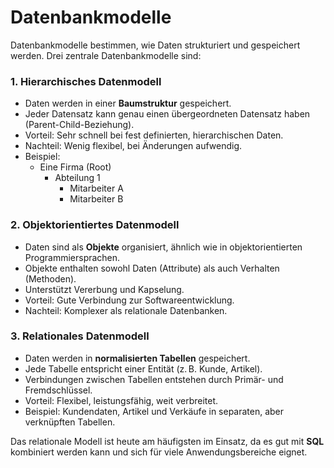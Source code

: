 # Datenbankmodelle

Datenbankmodelle bestimmen, wie Daten strukturiert und gespeichert werden. Drei zentrale Datenbankmodelle sind:

### 1. Hierarchisches Datenmodell
- Daten werden in einer **Baumstruktur** gespeichert.
- Jeder Datensatz kann genau einen übergeordneten Datensatz haben (Parent-Child-Beziehung).
- Vorteil: Sehr schnell bei fest definierten, hierarchischen Daten.
- Nachteil: Wenig flexibel, bei Änderungen aufwendig.
- Beispiel: 
  - Eine Firma (Root)
    - Abteilung 1
      - Mitarbeiter A
      - Mitarbeiter B

### 2. Objektorientiertes Datenmodell
- Daten sind als **Objekte** organisiert, ähnlich wie in objektorientierten Programmiersprachen.
- Objekte enthalten sowohl Daten (Attribute) als auch Verhalten (Methoden).
- Unterstützt Vererbung und Kapselung.
- Vorteil: Gute Verbindung zur Softwareentwicklung.
- Nachteil: Komplexer als relationale Datenbanken.

### 3. Relationales Datenmodell
- Daten werden in **normalisierten Tabellen** gespeichert.
- Jede Tabelle entspricht einer Entität (z. B. Kunde, Artikel).
- Verbindungen zwischen Tabellen entstehen durch Primär- und Fremdschlüssel.
- Vorteil: Flexibel, leistungsfähig, weit verbreitet.
- Beispiel: Kundendaten, Artikel und Verkäufe in separaten, aber verknüpften Tabellen.

Das relationale Modell ist heute am häufigsten im Einsatz, da es gut mit **SQL** kombiniert werden kann und sich für viele Anwendungsbereiche eignet.
